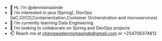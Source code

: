 - 👋 Hi, I’m @dennismasinde
- 👀 I’m interested in java (Spring), DevOps (IaC,CI/CD,Containerization,Container Orcherstration and microservices)
- 🌱 I’m currently learning Data Engineering
- 💞️ I’m looking to collaborate on Spring and DevOps projects
- 📫 Reach me at chengwadennismasinde@gmail.com or +254706374812

<!---
dennismasinde/dennismasinde is a ✨ special ✨ repository because its `README.md` (this file) appears on your GitHub profile.
You can click the Preview link to take a look at your changes.
--->
